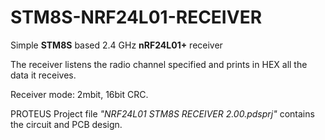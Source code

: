 # STM8S-NRF24L01-RECEIVER

Simple __STM8S__ based 2.4 GHz __nRF24L01+__ receiver

The receiver listens the radio channel specified and prints in HEX all the data it receives.

Receiver mode: 2mbit, 16bit CRC.

PROTEUS Project file _"NRF24L01 STM8S RECEIVER 2.00.pdsprj"_ contains the circuit and PCB design.
